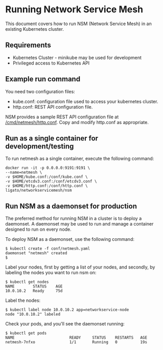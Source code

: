 # Running Network Service Mesh

This document covers how to run NSM (Network Service Mesh) in an existing Kubernetes cluster.

## Requirements

* Kubernetes Cluster - minikube may be used for development
* Privileged access to Kubernetes API

## Example run command
You need two configuration files:

* kube.conf: configuration file used to access your kubernetes cluster.
* http.conf: REST API configuration file.

NSM provides a sample REST API configuration file at [/cmd/netmesh/http.conf](/cmd/netmesh/http.conf). Copy and modify http.conf as appropriate. 

## Run as a single container for development/testing

To run netmesh as a single container, execute the following command:

```
docker run -it -p 0.0.0.0:9191:9191 \
--name=netmesh \
-v $HOME/kube.conf:/conf/kube.conf \
-v $HOME/etcdv3.conf:/conf/etcdv3.conf \
-v $HOME/http.conf:/conf/http.conf \
ligato/networkservicemesh/nsm
```

## Run NSM as a daemonset for production
The preferred method for running NSM in a cluster is to deploy a daemonset. A daemonset may be used to run and manage a container designed to run on every node.

To deploy NSM as a daemonset, use the following command:
```
$ kubectl create -f conf/netmesh.yaml 
daemonset "netmesh" created
$ 
```

Label your nodes, first by getting a list of your nodes, and secondly, by labeling the nodes you want to run nsm on:

```
$ kubectl get nodes
NAME        STATUS    AGE
10.0.10.2   Ready     75d
```

Label the nodes:

```
$ kubectl label node 10.0.10.2 app=networkservice-node
node "10.0.10.2" labeled
```

Check your pods, and you'll see the daemonset running:

```
$ kubectl get pods
NAME                        READY     STATUS    RESTARTS   AGE
netmesh-7nfxo               1/1       Running   0          19s
```
